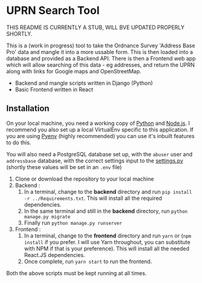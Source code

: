 # UPRN Search Tool

THIS README IS CURRENTLY A STUB, WILL BVE UPDATED PROPERLY SHORTLY.

This is a (work in progress) tool to take the Ordnance Survey 'Address Base Pro'
data and mangle it into a more ussable form. This is then loaded into a database
and provided as a Backend API. There is then a Frontend web app which will allow
searching of this data - eg addresses, and return the UPRN along with links for
Google maps and OpenStreetMap.

- Backend and mangle scripts written in Django (Python)
- Basic Frontend written in React

## Installation

On your local machine, you need a working copy of [Python][python] and
[Node.js][nodejs]. I recommend you also set up a local VirtualEnv specific to
this application. If you are using [Pyenv][pyenv] (highly recommended) you can
use it's inbuilt features to do this.

You will also need a PostgreSQL database set up, with the `abuser` user and
`addressbase` database, with the correct settings input to the
[settings.py](backend/backend/settings.py) (shortly these values will be set in
an `.env` file)

1. Clone or download the repository to your local machine
2. Backend :
   1. In a terminal, change to the **backend** directory and run
      `pip install -r ../Requirements.txt`. This will install all the required
      dependencies.
   2. In the same terminal and still in the **backend** directory, run
      `python manage.py migrate`
   3. Finally run `python manage.py runserver`
3. Frontend :
   1. In a terminal, change to the **frontend** directory and run `yarn` or
      (`npm install` if you prefer. I will use Yarn throughout, you can
      substitute with NPM if that is your preference). This will install all the
      needed React.JS dependencies.
   2. Once complete, run `yarn start` to run the frontend.

Both the above scripts must be kept running at all times.

[python]: https://www.python.org/
[nodejs]: https://nodejs.org/
[pyenv]: https://github.com/pyenv/pyenv/
